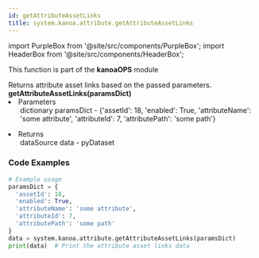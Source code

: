 ```yaml
---
id: getAttributeAssetLinks
title: system.kanoa.attribute.getAttributeAssetLinks
---
```


import PurpleBox from '@site/src/components/PurpleBox';
import HeaderBox from '@site/src/components/HeaderBox';

<PurpleBox>This function is part of the <b>kanoaOPS</b> module</PurpleBox>

<HeaderBox header="Description">
  Returns attribute asset links based on the passed parameters.
</HeaderBox>

<HeaderBox header="Syntax">
  <b>getAttributeAssetLinks(paramsDict)</b>
    <li>Parameters <br />
      <ul>dictionary paramsDict - &#123;'assetId': 18, 'enabled': True, 'attributeName': 'some attribute', 'attributeId': 7, 'attributePath': 'some path'}</ul>
    </li>
    <li>Returns <br />
      <ul>dataSource data - pyDataset</ul>
    </li>
</HeaderBox>

### Code Examples

```python
# Example usage
paramsDict = {
  'assetId': 18,
  'enabled': True,
  'attributeName': 'some attribute',
  'attributeId': 7,
  'attributePath': 'some path'
}
data = system.kanoa.attribute.getAttributeAssetLinks(paramsDict)
print(data)  # Print the attribute asset links data

